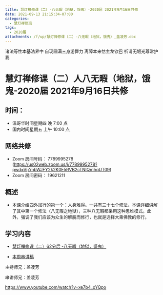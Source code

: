 ```yaml
---
title: 慧灯禅修课（二）-八无暇（地狱，饿鬼）-2020届 2021年9月16日共修
date: 2021-09-13 21:15:34-07:00
categories:
  - 慧灯禅修班
tags:
  - 2020届
attachments: /f/up/慧灯禅修课（二）-八无暇（地狱，饿鬼）_盖凌芳.doc
---
```

诸法等性本基法界中 自现圆满三身游舞力 
离障本来怙主龙钦巴 祈请无垢光尊常护我

# 慧灯禅修课（二）人八无暇（地狱，饿鬼-2020届 2021年9月16日共修

## 时间：

* 温哥华时间星期四 晚 7:00 点
* 国内时间星期五 上午 10:00 点

## 网络共修

* Zoom 房间号码： 7789995278 (<https://us02web.zoom.us/j/7789995278?pwd=VjZmbWJFY2k2K0E5RVB2cTNIQmhqUT09>)
* Zoom 房间密码： 19621211


## 概述
*  本课介绍四外加行的第一个：人身难得。一共有三十七个修法，本课详细讲解了其中第一个修法（八无暇之地狱），三种八无暇都采用这种思维模式。此外，强调了我们应该为众生的解脱而修行，也就是选择大乘佛教的修行。

## 学习内容

* [慧灯禅修课（二）62分后 -八无暇（地狱，饿鬼）](https://www.huidengzhiguang.com/index.php/huideng-jiangtang/2016-07-21-09-15-04/2017-01-20-04-20-16/618-l15010)

* [本周串讲稿](https://hdvblob.blob.core.windows.net/hdv/f/up/慧灯禅修课（二）-八无暇（地狱，饿鬼）_盖凌芳.doc)

主持师兄：盖凌芳

串讲师兄：盖凌芳

<https://www.youtube.com/watch?v=xe7b4_oYQpo>